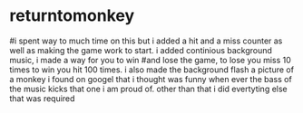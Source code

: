 # returntomonkey 
#i spent way to much time on this but i added a hit and a miss counter as well as making the game work to start. i added continious background music, i made a way for you to win #and lose the game, to lose you miss 10 times to win you hit 100 times. i also made the background flash a picture of a monkey i found on googel that i thought was funny when ever the bass of the music kicks that one i am proud of. other than that i did evertyting else that was required 
